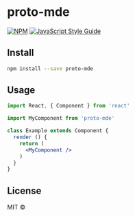 # proto-mde

> 

[![NPM](https://img.shields.io/npm/v/proto-mde.svg)](https://www.npmjs.com/package/proto-mde) [![JavaScript Style Guide](https://img.shields.io/badge/code_style-standard-brightgreen.svg)](https://standardjs.com)

## Install

```bash
npm install --save proto-mde
```

## Usage

```jsx
import React, { Component } from 'react'

import MyComponent from 'proto-mde'

class Example extends Component {
  render () {
    return (
      <MyComponent />
    )
  }
}
```

## License

MIT © [](https://github.com/)
